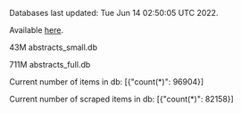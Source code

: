 Databases last updated: Tue Jun 14 02:50:05 UTC 2022. 

Available [here](https://github.com/cbeauhilton/ash-db/releases).


43M	abstracts_small.db

711M	abstracts_full.db

Current number of items in db:
[{"count(*)": 96904}]

Current number of scraped items in db:
[{"count(*)": 82158}]
